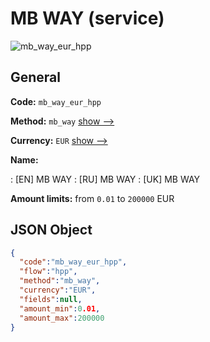 
# MB WAY (service) 
![mb_way_eur_hpp](https://static.openfintech.io/payment_methods/mb_way_eur_hpp/logo.svg?w=400&c=v0.59.26#w200)  

## General 
 
**Code:** `mb_way_eur_hpp` 
 
**Method:** `mb_way` 
 [show -->](/payment-methods/mb_way/) 
 
**Currency:** `EUR` [show -->](/currencies/EUR/) 
 
**Name:** 
 
:	[EN] MB WAY 
:	[RU] MB WAY 
:	[UK] MB WAY 
 
**Amount limits:** from `0.01` to `200000` EUR 

## JSON Object 

```json
{
  "code":"mb_way_eur_hpp",
  "flow":"hpp",
  "method":"mb_way",
  "currency":"EUR",
  "fields":null,
  "amount_min":0.01,
  "amount_max":200000
}
```  
